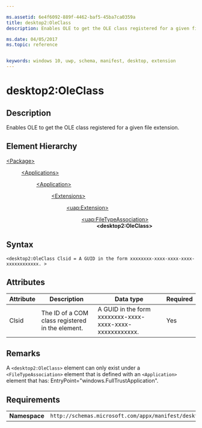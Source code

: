 ```yaml
---

ms.assetid: 6e4f6092-889f-4462-baf5-45ba7ca0359a
title: desktop2:OleClass
description: Enables OLE to get the OLE class registered for a given file extension.

ms.date: 04/05/2017
ms.topic: reference


keywords: windows 10, uwp, schema, manifest, desktop, extension 
---
```


# desktop2:OleClass


## Description
Enables OLE to get the OLE class registered for a given file extension.

## Element Hierarchy
<dl>
<dt><a href="element-package.md">&lt;Package&gt;</a></dt>
<dd>
<dl>
<dt><a href="element-applications.md">&lt;Applications&gt;</a></dt>
<dd>
<dl>
<dt><a href="element-application.md">&lt;Application&gt;</a></dt>
<dd>
<dl>
<dt><a href="element-1-extensions.md">&lt;Extensions&gt;</a></dt>
<dd>
<dl>
<dt><a href="element-uap-extension.md">&lt;uap:Extension&gt;</a></dt>
<dd>
<dl>
<dt><a href="element-uap-filetypeassociation.md">&lt;uap:FileTypeAssociation&gt;</a></dt>
<dd><b>&lt;desktop2:OleClass&gt;</b></dd>
</dl>
</dd>
</dl>
</dd>
</dl>
</dd>
</dl>
</dd>
</dl>
</dd>
</dl>


## Syntax
```syntax
<desktop2:OleClass Clsid = A GUID in the form xxxxxxxx-xxxx-xxxx-xxxx-xxxxxxxxxxxx. >
```

## Attributes
| Attribute | Description | Data type | Required |
|-----------|-------------|-----------|----------|
| Clsid | The ID of a COM class registered in the [<ComServer>](element-com-comserver.md) element.| A GUID in the form xxxxxxxx-xxxx-xxxx-xxxx-xxxxxxxxxxxx. | Yes |

## Remarks
A `<desktop2:OleClass>` element can only exist under a `<FileTypeAssociation>` element that is defined with an `<Application>` element that has: EntryPoint="windows.FullTrustApplication".

## Requirements

|               |                                                             |
|---------------|-------------------------------------------------------------|
| **Namespace** | `http://schemas.microsoft.com/appx/manifest/desktop/windows10/2` |